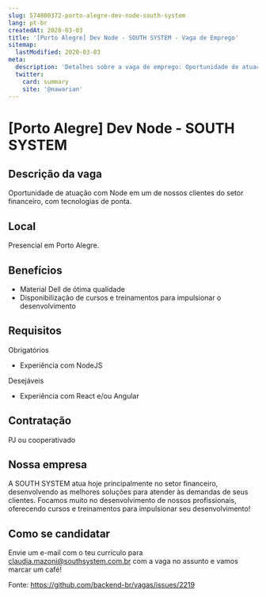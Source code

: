 ```yaml
---
slug: 574800372-porto-alegre-dev-node-south-system
lang: pt-br
createdAt: 2020-03-03
title: '[Porto Alegre] Dev Node - SOUTH SYSTEM - Vaga de Emprego'
sitemap:
  lastModified: 2020-03-03
meta:
  description: 'Detalhes sobre a vaga de emprego: Oportunidade de atuação com Node em um de nossos clientes do setor financeiro, com tecnologias de ponta.'
  twitter:
    card: summary
    site: '@nawarian'
---
```


# [Porto Alegre] Dev Node - SOUTH SYSTEM

## Descrição da vaga

Oportunidade de atuação com Node em um de nossos clientes do setor financeiro, com tecnologias de ponta. 

## Local

Presencial em Porto Alegre.

## Benefícios

- Material Dell de ótima qualidade
- Disponibilização de cursos e treinamentos para impulsionar o desenvolvimento

## Requisitos

Obrigatórios
- Experiência com NodeJS

Desejáveis
- Experiência com React e/ou Angular

## Contratação

PJ ou cooperativado

## Nossa empresa

A SOUTH SYSTEM atua hoje principalmente no setor financeiro, desenvolvendo as melhores soluções para atender às demandas de seus clientes. Focamos muito no desenvolvimento de nossos profissionais, oferecendo cursos e treinamentos para impulsionar seu desenvolvimento!

## Como se candidatar

Envie um e-mail com o teu currículo para claudia.mazoni@southsystem.com.br com a vaga no assunto e vamos marcar um café!


Fonte: https://github.com/backend-br/vagas/issues/2219